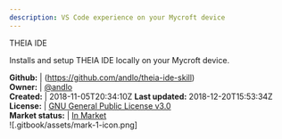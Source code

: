 ```yaml
---
description: VS Code experience on your Mycroft device
---
```

THEIA IDE

Installs and setup THEIA IDE locally on your Mycroft device.

**Github:** | (https://github.com/andlo/theia-ide-skill)  
**Owner:** | [@andlo](https://github.com/andlo)  
**Created:** | 2018-11-05T20:34:10Z  **Last updated:** 2018-12-20T15:53:34Z  
**License:** | [GNU General Public License v3.0](https://api.github.com/licenses/gpl-3.0)  
**Market status:** | [In Market](https://market.mycroft.ai/skill/theia-ide)  
 ![.gitbook/assets/mark-1-icon.png]   

